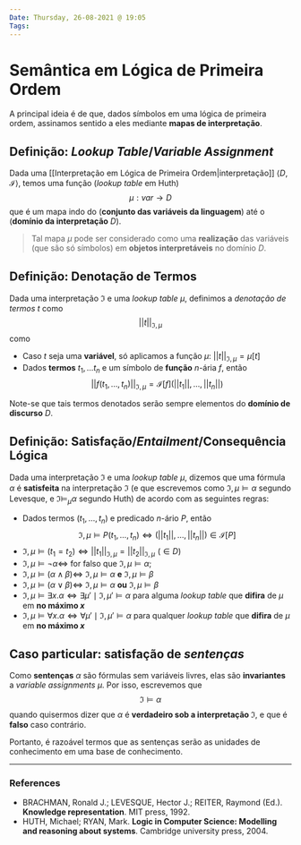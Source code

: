 ```yaml
---
Date: Thursday, 26-08-2021 @ 19:05
Tags:
---
```

# Semântica em Lógica de Primeira Ordem
A principal ideia é de que, dados símbolos em uma lógica de primeira ordem, assinamos sentido a eles mediante **mapas de interpretação**. 

## Definição: *Lookup Table*/*Variable Assignment*
Dada uma [[Interpretação em Lógica de Primeira Ordem|interpretação]] $\left< D, \mathcal{I} \right>$, temos uma função (*lookup table* em Huth)
$$\mu: var \to D$$
que é um mapa indo do (**conjunto das variáveis da linguagem**) até o (**domínio da interpretação** $D$). 

> Tal mapa $\mu$ pode ser considerado como uma **realização** das variáveis (que são só símbolos) em **objetos interpretáveis** no domínio $D$.

## Definição: Denotação de Termos
Dada uma interpretação $\mathfrak{I}$ e uma *lookup table* $\mu$, definimos a *denotação de termos* $t$ como $$||t||_{\mathfrak{I}, \mu}$$ como
- Caso $t$ seja uma **variável**, só aplicamos a função $\mu$: $||t||_{\mathfrak{I}, \mu} = \mu[t]$
- Dados **termos** $t_1, \dots t_n$ e um símbolo de **função** $n$-ária $f$, então
$$||f(t_1, \dots, t_n)||_{\mathfrak{I}, \mu} = \mathcal{I}[f](||t_1||, \dots, ||t_n||)$$

Note-se que tais termos denotados serão sempre elementos do **domínio de discurso** $D$.

## Definição: Satisfação/*Entailment*/Consequência Lógica
Dada uma interpretação $\mathfrak{I}$ e uma *lookup table* $\mu$, dizemos que uma fórmula $\alpha$ é **satisfeita** na interpretação $\mathfrak{I}$ (e que escrevemos como $\mathfrak{I}, \mu \models \alpha$ segundo Levesque, e $\mathfrak{I} \models_\mu \alpha$ segundo Huth) de acordo com as seguintes regras:
- Dados termos $(t_1, \dots, t_n)$ e predicado $n$-ário $P$, então
$$\mathfrak{I}, \mu \models P(t_1, \dots, t_n) \iff (||t_1||, \dots, ||t_n||) \in \mathcal{I}[P]$$
- $\mathfrak{I}, \mu \models (t_1 = t_2) \iff ||t_1||_{\mathfrak{I}, \mu} = ||t_2||_{\mathfrak{I}, \mu} \,\,(\in D)$
- $\mathfrak{I}, \mu \models \lnot \alpha \iff$ for falso que  $\mathfrak{I}, \mu \models \alpha$;
- $\mathfrak{I}, \mu \models (\alpha \land \beta) \iff$ $\mathfrak{I}, \mu \models \alpha$ **e** $\mathfrak{I}, \mu \models \beta$
- $\mathfrak{I}, \mu \models (\alpha \lor \beta) \iff$ $\mathfrak{I}, \mu \models \alpha$ **ou** $\mathfrak{I}, \mu \models \beta$
- $\mathfrak{I}, \mu \models \exists x.\alpha \iff \exists \mu' \mid \mathfrak{I}, \mu' \models \alpha$ para alguma *lookup table* que **difira** de $\mu$ em **no máximo $x$**
- $\mathfrak{I}, \mu \models \forall x.\alpha \iff \forall \mu' \mid \mathfrak{I}, \mu' \models \alpha$ para qualquer *lookup table* que **difira** de $\mu$ em **no máximo $x$**

## Caso particular: satisfação de *sentenças*
Como **sentenças** $\alpha$ são fórmulas sem variáveis livres, elas são **invariantes** a *variable assignments* $\mu$. Por isso, escrevemos que 
$$\mathfrak{I} \models \alpha$$ quando quisermos dizer que $\alpha$ é **verdadeiro sob a interpretação $\mathfrak{I}$**, e que é **falso** caso contrário. 

Portanto, é razoável termos que as sentenças serão as unidades de conhecimento em uma base de conhecimento. 


---
### References
- BRACHMAN, Ronald J.; LEVESQUE, Hector J.; REITER, Raymond (Ed.). **Knowledge representation**. MIT press, 1992.
- HUTH, Michael; RYAN, Mark. **Logic in Computer Science: Modelling and reasoning about systems**. Cambridge university press, 2004.
